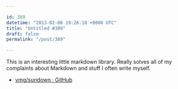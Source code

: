 ```yaml
---

id: 389
datetime: "2013-02-06 19:26:18 +0000 UTC"
title: "Untitled #389"
draft: false
permalink: "/post/389"

---
```


This is an interesting little markdown library. Really solves all of my complaints about Markdown and stuff I often write myself. 

 
 * [vmg/sundown · GitHub](https://github.com/vmg/sundown)


